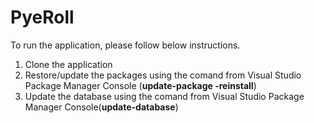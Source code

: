 # PyeRoll

To run the application, please follow below instructions.
1. Clone the application 
2. Restore/update the packages using the comand from Visual Studio Package Manager Console (**update-package -reinstall**)
3. Update the database using the comand from Visual Studio Package Manager Console(**update-database**)
